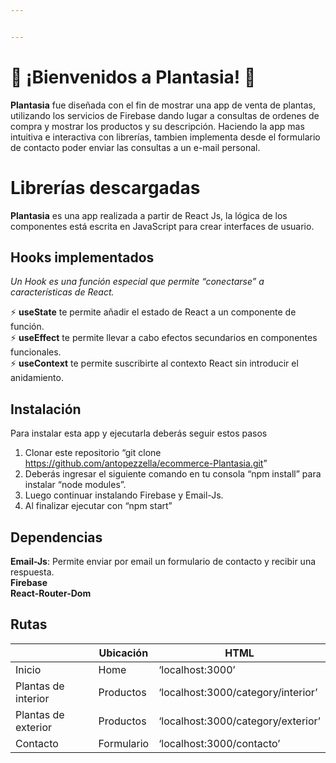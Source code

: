 ```yaml
---


---
```


<h1 id="🌼-¡bienvenidos-a-plantasia-🌼">🌼 ¡Bienvenidos a Plantasia! 🌼</h1>
<p><strong>Plantasia</strong> fue diseñada con el fin de mostrar una app de venta de plantas, utilizando los servicios de Firebase dando lugar a consultas de ordenes de compra y mostrar los productos y su descripción. Haciendo la app mas intuitiva e interactiva con librerías, tambien implementa desde el formulario de contacto poder enviar las consultas a un e-mail personal.</p>
<h1 id="librerías-descargadas">Librerías descargadas</h1>
<p><strong>Plantasia</strong> es una app realizada a partir de React Js, la lógica de los componentes está escrita en JavaScript para crear interfaces de usuario.</p>
<h2 id="hooks-implementados">Hooks implementados</h2>
<p><em>Un Hook es una función especial que permite “conectarse” a características de React.</em></p>
<p>⚡️ <strong>useState</strong> te permite añadir el estado de React a un componente de función.<br>
⚡️ <strong>useEffect</strong> te permite llevar a cabo efectos secundarios en componentes funcionales.<br>
⚡️ <strong>useContext</strong> te permite suscribirte al contexto React sin introducir el anidamiento.</p>
<h2 id="instalación">Instalación</h2>
<p>Para instalar esta app y ejecutarla deberás seguir estos pasos</p>
<ol>
<li>Clonar este repositorio “git clone <a href="https://github.com/antopezzella/ecommerce-Plantasia.git">https://github.com/antopezzella/ecommerce-Plantasia.git</a>”</li>
<li>Deberás ingresar el siguiente comando en tu consola “npm install” para instalar “node modules”.</li>
<li>Luego continuar instalando Firebase y Email-Js.</li>
<li>Al finalizar ejecutar con “npm start”</li>
</ol>
<h2 id="dependencias">Dependencias</h2>
<p><strong>Email-Js</strong>: Permite enviar por email un formulario de contacto y recibir una respuesta.<br>
<strong>Firebase</strong><br>
<strong>React-Router-Dom</strong></p>
<h2 id="rutas">Rutas</h2>

<table>
<thead>
<tr>
<th></th>
<th>Ubicación</th>
<th>HTML</th>
</tr>
</thead>
<tbody>
<tr>
<td>Inicio</td>
<td>Home</td>
<td>‘localhost:3000’</td>
</tr>
<tr>
<td>Plantas de interior</td>
<td>Productos</td>
<td>‘localhost:3000/category/interior’</td>
</tr>
<tr>
<td>Plantas de exterior</td>
<td>Productos</td>
<td>‘localhost:3000/category/exterior’</td>
</tr>
<tr>
<td>Contacto</td>
<td>Formulario</td>
<td>‘localhost:3000/contacto’</td>
</tr>
</tbody>
</table>
